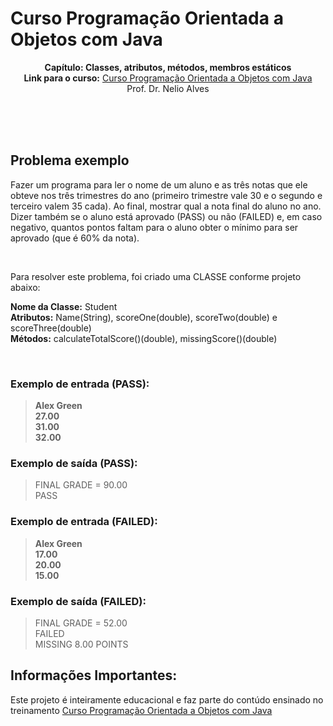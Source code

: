 # Curso Programação Orientada a Objetos com Java
<p align='center'>
<b>Capítulo: Classes, atributos, métodos, membros estáticos</b> <br>
<b>Link para o curso:</b> <a href="https://www.udemy.com/course/java-curso-completo">Curso Programação Orientada a Objetos com Java</a> <br>
Prof. Dr. Nelio Alves
</p>

<br><br><br>

<h2>Problema exemplo</h2>
<p>Fazer um programa para ler o nome de um aluno e as três notas que ele obteve nos três trimestres do ano
(primeiro trimestre vale 30 e o segundo e terceiro valem 35 cada). Ao final, mostrar qual a nota final do aluno no
ano. Dizer também se o aluno está aprovado (PASS) ou não (FAILED) e, em caso negativo, quantos pontos faltam
para o aluno obter o mínimo para ser aprovado (que é 60% da nota).</p></br>
<p>Para resolver este problema, foi criado uma CLASSE conforme projeto abaixo:</p>
<p><b>Nome da Classe:</b> Student<br>
<b>Atributos:</b> Name(String), scoreOne(double), scoreTwo(double) e scoreThree(double)<br>
<b>Métodos:</b> calculateTotalScore()(double), missingScore()(double)</p><br>
<h3>Exemplo de entrada (PASS):</h3>
<blockquote>
<b>Alex Green</b><br>
<b>27.00</b><br>
<b>31.00</b><br>
<b>32.00</b></p>
</blockquote>
<h3>Exemplo de saída (PASS):</h3>
<blockquote>
<p>
FINAL GRADE = 90.00<br>
PASS
</p>
</blockquote>

<h3>Exemplo de entrada (FAILED):</h3>
<blockquote>
<b>Alex Green</b><br>
<b>17.00</b><br>
<b>20.00</b><br>
<b>15.00</b></p>
</blockquote>
<h3>Exemplo de saída (FAILED):</h3>
<blockquote>
<p>
FINAL GRADE = 52.00<br>
FAILED<br>
MISSING 8.00 POINTS
</p>
</blockquote>
<h2>Informações Importantes:</h2>
<p>Este projeto é inteiramente educacional e faz parte do contúdo ensinado no treinamento <a href="https://www.udemy.com/course/java-curso-completo">Curso Programação Orientada a Objetos com Java</a></p>

